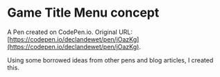 # Game Title Menu concept

A Pen created on CodePen.io. Original URL: [https://codepen.io/declandewet/pen/jOazKg](https://codepen.io/declandewet/pen/jOazKg).

Using some borrowed ideas from other pens and blog articles, I created this.